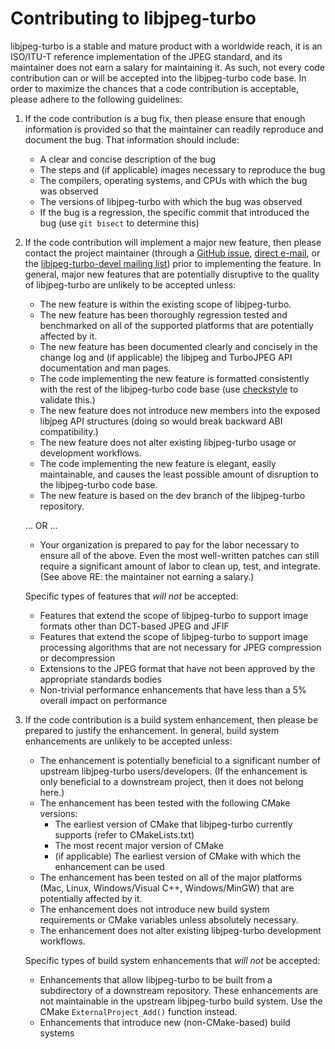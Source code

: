 Contributing to libjpeg-turbo
=============================

libjpeg-turbo is a stable and mature product with a worldwide reach, it is an
ISO/ITU-T reference implementation of the JPEG standard, and its maintainer
does not earn a salary for maintaining it.  As such, not every code
contribution can or will be accepted into the libjpeg-turbo code base.  In
order to maximize the chances that a code contribution is acceptable, please
adhere to the following guidelines:

1. If the code contribution is a bug fix, then please ensure that enough
information is provided so that the maintainer can readily reproduce and
document the bug.  That information should include:
    - A clear and concise description of the bug
    - The steps and (if applicable) images necessary to reproduce the bug
    - The compilers, operating systems, and CPUs with which the bug was
      observed
    - The versions of libjpeg-turbo with which the bug was observed
    - If the bug is a regression, the specific commit that introduced the bug
      (use `git bisect` to determine this)

2. If the code contribution will implement a major new feature, then please
contact the project maintainer (through a
[GitHub issue](https://github.com/libjpeg-turbo/libjpeg-turbo/issues/new),
[direct e-mail](https://libjpeg-turbo.org/About/Contact), or the
[libjpeg-turbo-devel mailing list](https://libjpeg-turbo.org/About/MailingLists))
prior to implementing the feature.  In general, major new features that are
potentially disruptive to the quality of libjpeg-turbo are unlikely to be
accepted unless:
    - The new feature is within the existing scope of libjpeg-turbo.
    - The new feature has been thoroughly regression tested and benchmarked on
      all of the supported platforms that are potentially affected by it.
    - The new feature has been documented clearly and concisely in the change
      log and (if applicable) the libjpeg and TurboJPEG API documentation and
      man pages.
    - The code implementing the new feature is formatted consistently with the
      rest of the libjpeg-turbo code base (use
      [checkstyle](https://github.com/libjpeg-turbo/checkstyle) to validate
      this.)
    - The new feature does not introduce new members into the exposed libjpeg
      API structures (doing so would break backward ABI compatibility.)
    - The new feature does not alter existing libjpeg-turbo usage or
      development workflows.
    - The code implementing the new feature is elegant, easily maintainable,
      and causes the least possible amount of disruption to the libjpeg-turbo
      code base.
    - The new feature is based on the dev branch of the libjpeg-turbo
      repository.

    ... OR ...

    - Your organization is prepared to pay for the labor necessary to ensure
      all of the above.  Even the most well-written patches can still require
      a significant amount of labor to clean up, test, and integrate.  (See
      above RE: the maintainer not earning a salary.)

    Specific types of features that *will not* be accepted:

    - Features that extend the scope of libjpeg-turbo to support image formats
      other than DCT-based JPEG and JFIF
    - Features that extend the scope of libjpeg-turbo to support image
      processing algorithms that are not necessary for JPEG compression or
      decompression
    - Extensions to the JPEG format that have not been approved by the
      appropriate standards bodies
    - Non-trivial performance enhancements that have less than a 5% overall
      impact on performance

3. If the code contribution is a build system enhancement, then please be
prepared to justify the enhancement.  In general, build system enhancements
are unlikely to be accepted unless:
    - The enhancement is potentially beneficial to a significant number of
      upstream libjpeg-turbo users/developers.  (If the enhancement is only
      beneficial to a downstream project, then it does not belong here.)
    - The enhancement has been tested with the following CMake versions:
        - The earliest version of CMake that libjpeg-turbo currently supports
          (refer to CMakeLists.txt)
        - The most recent major version of CMake
        - (if applicable) The earliest version of CMake with which the
          enhancement can be used
    - The enhancement has been tested on all of the major platforms (Mac,
      Linux, Windows/Visual C++, Windows/MinGW) that are potentially affected
      by it.
    - The enhancement does not introduce new build system requirements or CMake
      variables unless absolutely necessary.
    - The enhancement does not alter existing libjpeg-turbo development
      workflows.

    Specific types of build system enhancements that *will not* be accepted:

    - Enhancements that allow libjpeg-turbo to be built from a subdirectory
      of a downstream repository.  These enhancements are not maintainable in
      the upstream libjpeg-turbo build system.  Use the CMake
      `ExternalProject_Add()` function instead.
    - Enhancements that introduce new (non-CMake-based) build systems
